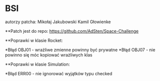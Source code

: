 # BSI

autorzy patcha:
Mikołaj Jakubowski
Kamil Głowienke

**Patch jest do repo: https://github.com/AdSten/Space-Challenge

**Poprawki w klasie Rocket:

*Błąd OBJ01 - wrażliwe zmienne powinny być prywatne
*Błąd OBJ07 - nie powinno się móc kopiować wrażliwych klas

**Poprawki w klasie Simulation: 

*Błąd ERR00 - nie ignorować wyjątków typu checked
